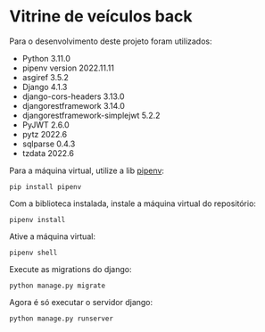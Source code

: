 # Vitrine de veículos back

Para o desenvolvimento deste projeto foram utilizados:

- Python 3.11.0
- pipenv version 2022.11.11
- asgiref 3.5.2
- Django 4.1.3
- django-cors-headers 3.13.0
- djangorestframework 3.14.0
- djangorestframework-simplejwt 5.2.2
- PyJWT 2.6.0
- pytz 2022.6
- sqlparse 0.4.3
- tzdata 2022.6

Para a máquina virtual, utilize a lib [pipenv](https://pypi.org/project/pipenv/):
````
pip install pipenv
````

Com a biblioteca instalada, instale a máquina virtual do repositório:
````
pipenv install
````

Ative a máquina virtual:
````
pipenv shell
````

Execute as migrations do django:
````
python manage.py migrate
````

Agora é só executar o servidor django:
````
python manage.py runserver
````